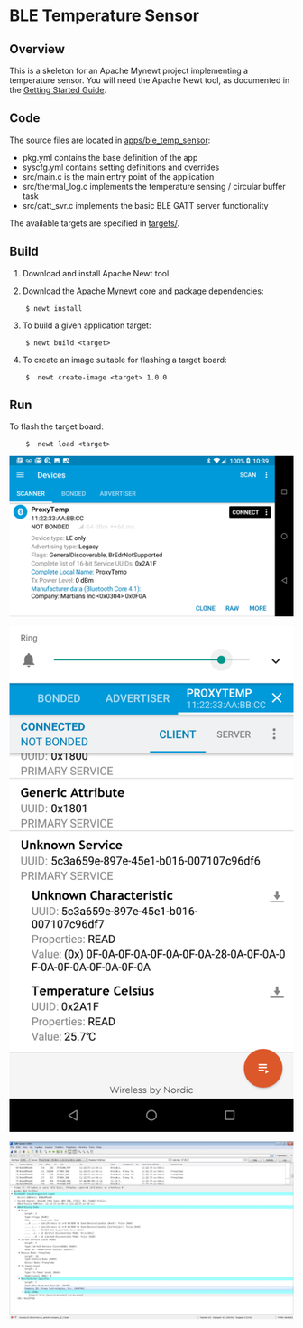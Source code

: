 # BLE Temperature Sensor

## Overview

This is a skeleton for an Apache Mynewt project implementing a temperature sensor.
You will need the Apache Newt tool, as documented in the [Getting Started Guide](http://mynewt.apache.org/os/get_started/introduction/).

## Code

The source files are located in [apps/ble_temp_sensor](apps/ble_temp_sensor):

  * pkg.yml contains the base definition of the app
  * syscfg.yml contains setting definitions and overrides
  * src/main.c is the main entry point of the application
  * src/thermal_log.c implements the temperature sensing / circular buffer task
  * src/gatt_svr.c implements the basic BLE GATT server functionality

The available targets are specified in [targets/](targets/).

## Build

1. Download and install Apache Newt tool.

2. Download the Apache Mynewt core and package dependencies:

```no-highlight
    $ newt install
```

3. To build a given application target:

```no-highlight
    $ newt build <target>
```

4. To create an image suitable for flashing a target board:

```no-highlight
    $  newt create-image <target> 1.0.0
```

## Run

To flash the target board:

```no-highlight
    $  newt load <target>
```


![Alt text](Advertising_Martians_inc.png?raw=true "Advertising")

![Alt text](GATT_read_two_characteristics.png?raw=true "Two GATT characteristics supported")

![Alt text](Wireshark_advertising.jpg?raw=true "Wireshark advertising")

